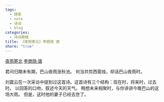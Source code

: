 ```yaml
---
tags:
  - 随笔
  - note
  - 诗词
  - blog
categories:
  - 诗词歌赋
title: 《夜雨寄北》李商隐 唐
share: "true"
---
```


[夜雨寄北](https://baike.baidu.com/item/%E5%A4%9C%E9%9B%A8%E5%AF%84%E5%8C%97/158693)
[李商隐·唐](2%20Aera/人物/古代/李商隐·唐.md)

君问归期未有期，巴山夜雨涨秋池。
何当共剪西窗烛，却话巴山夜雨时。

刘震云在一次采访中提到过这首诗。这首诗有三个结构：现在时，将来时，过去时。
以回答的口吻，叙述今天的天气。
畅想未来相聚时，与你讲讲今晚巴山的这场大雨。
但是，这时他的妻子已经去世了。
